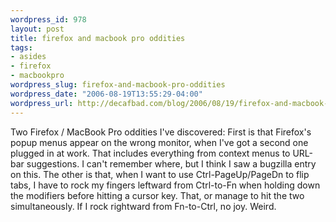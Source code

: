 ```yaml
--- 
wordpress_id: 978
layout: post
title: firefox and macbook pro oddities
tags: 
- asides
- firefox
- macbookpro
wordpress_slug: firefox-and-macbook-pro-oddities
wordpress_date: "2006-08-19T13:55:29-04:00"
wordpress_url: http://decafbad.com/blog/2006/08/19/firefox-and-macbook-pro-oddities
---
```

Two Firefox / MacBook Pro oddities I've discovered:  First is that Firefox's popup menus appear on the wrong monitor, when I've got a second one plugged in at work.  That includes everything from context menus to URL-bar suggestions.  I can't remember where, but I think I saw a bugzilla entry on this.  The other is that, when I want to use Ctrl-PageUp/PageDn to flip tabs, I have to rock my fingers leftward from Ctrl-to-Fn when holding down the modifiers before hitting a cursor key.  That, or manage to hit the two simultaneously.  If I rock rightward from Fn-to-Ctrl, no joy.  Weird.
